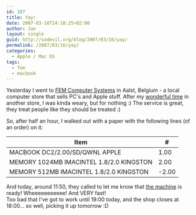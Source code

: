 ```yaml
---
id: 107
title: Yay!
date: 2007-03-16T14:18:25+02:00
author: Jan
layout: single
guid: http://sadevil.org/blog/2007/03/16/yay/
permalink: /2007/03/16/yay/
categories:
  - Apple / Mac OS
tags:
  - fem
  - macbook
---
```

Yesterday I went to [FEM Computer Systems](http://www.fem.be/) in Aalst, Belgium - a local computer store that sells PC's and Apple stuff. After my [wonderful time](/2007/03/14/switch-no-thanks/) in another store, I was kinda weary, but for nothing :) The service is great, they treat people like they should be treated :)

So, after half an hour, I walked out with a paper with the following lines (of an order) on it:

| Item | # | 
| --- | --- | 
| MACBOOK DC2/2.00/SD/QWNL APPLE | 1.00 |
| MEMORY 1024MB IMACINTEL 1.8/2.0 KINGSTON | 2.00 |
| MEMORY 512MB IMACINTEL 1.8/2.0 KINGSTON | -2.00 |

And today, around 11:50, they called to let me know that [the machine](http://www.apple.com/macbook/macbook.html) is ready! Wheeeeeeeeeee! And VERY fast!  
Too bad that I've got to work until 19:00 today, and the shop closes at 18:00... so well, picking it up tomorrow :D